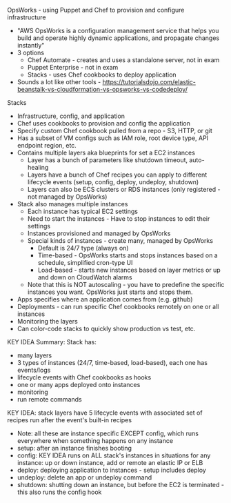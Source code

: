 OpsWorks - using Puppet and Chef to provision and configure infrastructure
- "AWS OpsWorks is a configuration management service that helps you build and operate highly dynamic applications, and propagate changes instantly"
- 3 options
  - Chef Automate - creates and uses a standalone server, not in exam
  - Puppet Enterprise - not in exam
  - Stacks - uses Chef cookbooks to deploy application
- Sounds a lot like other tools - https://tutorialsdojo.com/elastic-beanstalk-vs-cloudformation-vs-opsworks-vs-codedeploy/

Stacks
- Infrastructure, config, and application 
- Chef uses cookbooks to provision and config the application
- Specify custom Chef cookbook pulled from a repo - S3, HTTP, or git
- Has a subset of VM configs such as IAM role, root device type, API endpoint region, etc.
- Contains multiple layers aka blueprints for set a EC2 instances
  - Layer has a bunch of parameters like shutdown timeout, auto-healing 
  - Layers have a bunch of Chef recipes you can apply to different lifecycle events (setup, config, deploy, undeploy, shutdown)
  - Layers can also be ECS clusters or RDS instances (only registered - not managed by OpsWorks)
- Stack also manages multiple instances
  - Each instance has typical EC2 settings
  - Need to start the instances - Have to stop instances to edit their settings
  - Instances provisioned and managed by OpsWorks
  - Special kinds of instances - create many, managed by OpsWorks
    - Default is 24/7 type (always on)
    - Time-based - OpsWorks starts and stops instances based on a schedule, simplified cron-type UI
	- Load-based - starts new instances based on layer metrics or up and down on CloudWatch alarms
  - Note that this is NOT autoscaling - you have to predefine the specific instances you want. OpsWorks just starts and stops them.
- Apps specifies where an application comes from (e.g. github)
- Deployments - can run specific Chef cookbooks remotely on one or all instances
- Monitoring the layers
- Can color-code stacks to quickly show production vs test, etc.

KEY IDEA Summary: Stack has:
- many layers
- 3 types of instances (24/7, time-based, load-based), each one has events/logs
- lifecycle events with Chef cookbooks as hooks
- one or many apps deployed onto instances
- monitoring
- run remote commands

KEY IDEA: stack layers have 5 lifecycle events with associated set of recipes run after the event's built-in recipes
- Note: all these are instance specific EXCEPT config, which runs everywhere when something happens on any instance
- setup: after an instance finishes booting
- config: KEY IDEA runs on ALL stack's instances in situations for any instance: up or down instance, add or remote an elastic IP or ELB
- deploy: deploying application to instances - setup includes deploy
- undeploy: delete an app or undeploy command
- shutdown: shutting down an instance, but before the EC2 is terminated - this also runs the config hook
